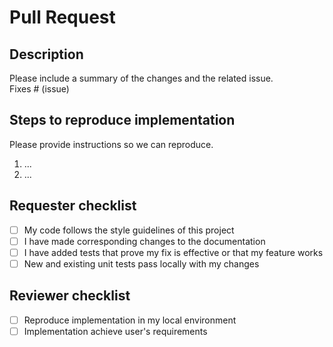 # Pull Request

## Description

Please include a summary of the changes and the related issue.  
Fixes # (issue)

## Steps to reproduce implementation

Please provide instructions so we can reproduce.

1. ...
1. ...

## Requester checklist

- [ ] My code follows the style guidelines of this project
- [ ] I have made corresponding changes to the documentation
- [ ] I have added tests that prove my fix is effective or that my feature works
- [ ] New and existing unit tests pass locally with my changes

## Reviewer checklist

- [ ] Reproduce implementation in my local environment
- [ ] Implementation achieve user's requirements
